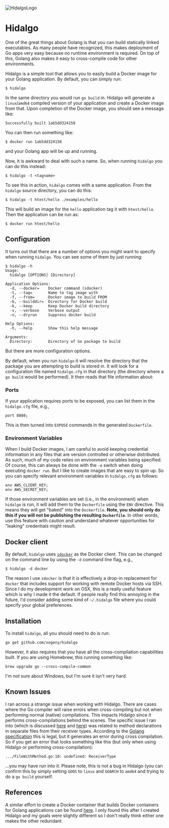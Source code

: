 ![HidalgoLogo](https://rawgithub.com/xogeny/hidalgo/master/hidalgo.svg)

# Hidalgo

One of the great things about Golang is that you can build statically
linked executables.  As many people have recognized, this makes
deployment of Go apps very easy because no runtime environment is
required.  On top of this, Golang also makes it easy to cross-compile
code for other environments.

Hidalgo is a simple tool that allows you to easily build a Docker
image for your Golang application.  By default, you can simply run:

```
$ hidalgo
```

In the same directory you would run `go build` in.  Hidalgo will
generate a `linux`/`amd64` compiled version of your application and
create a Docker image from that.  Upon completion of the Docker image,
you should see a message like:

```
Successfully built 1ab5dd324158
```

You can then run something like:

```
$ docker run 1ab5dd324158
```

and your Golang app will be up and running.

Now, it is awkward to deal with such a name.  So, when running
`hidalgo` you can do this instead:

```
$ hidalgo -t <tagname>
```

To see this in action, `hidalgo` comes with a same application.  From
the `hidalgo` source directory, you can do this:

```
$ hidalgo -t htest/hello ./examples/hello
```

This will build an image for the `hello` application tag it with
`htest/hello`.  Then the application can be run as:

```
$ docker run htest/hello
```

## Configuration

It turns out that there are a number of options you might want to
specify when running `hidalgo`.  You can see some of them by just
running:

```
$ hidalgo -h
Usage:
  hidalgo [OPTIONS] [Directory]

Application Options:
  -d, --docker=    Docker command (sdocker)
  -t, --tag=       Name to tag image with
  -f, --from=      Docker image to build FROM
  -b, --builddir=  Directory for Docker build
  -k, --keep       Keep Docker build directory
  -v, --verbose    Verbose output
  -n, --dryrun     Suppress docker build

Help Options:
  -h, --help       Show this help message

Arguments:
  Directory:       Directory of Go package to build
```

But there are more configuration options.

By default, when you run `hidalgo` it will resolve the directory that
the package you are attempting to build is stored in.  It will look
for a configuration file named `hidalgo.cfg` in that directory (the
directory where a `go build` would be performed).  It then reads that
file information about:

### Ports

If your application requires ports to be exposed, you can list them in
the `hidalgo.cfg` file, e.g.,

```
port 8080;
```

This is then turned into `EXPOSE` commands in the generated `Dockerfile`.

### Environment Variables

When I build Docker images, I am careful to avoid keeping credential
information in any files that are version controlled or otherwise
distributed.  As such, much of my code relies on environment variables
being specified.  Of course, this can always be done with the `-e`
switch when doing executing `docker run`.  But I like to create images
that are easy to spin up.  So you can specify relevant environment
variables in `hidalgo.cfg` as follows:

```
env AWS_CLIENT_KEY;
env AWS_SECRET_KEY;
```

If those environment variables are set (i.e., in the environment) when
`hidalgo` is run, it will add them to the `Dockerfile` using the `ENV`
directive.  This means they will get "baked" into the `Dockerfile`.
**Note, you should only do this if you will not be publishing the
resulting `Dockerfile`**.  In other words, use this feature with
caution and understand whatever opportunities for "leaking"
credentials might result.

## Docker client

By default, `hidalgo` uses
[`sdocker`](http://github.com/xogeny/sdocker) as the Docker client.
This can be changed on the command line by using the `-d` command line
flag, e.g.,

```
$ hidalgo -d docker
```

The reason I use `sdocker` is that it is effectively a drop-in
replacement for `docker` that includes support for working with remote
Docker hosts via SSH.  Since I do my development work on OSX, this is
a really useful feature which is why I made it the default.  If people
really find this annoying in the future, I'd consider adding some kind
of `~/.hidalgo` file where you could specify your global preferences.

## Installation

To install `hidalgo`, all you should need to do is run:

```
go get github.com/xogeny/hidalgo
```

However, it also requires that you have all the cross-compilation
capabilities built.  If you are using Homebrew, this running something like:

```
brew upgrade go --cross-compile-common
```

I'm not sure about Windows, but I'm sure it isn't very hard.

## Known Issues

I ran across a strange issue when working with Hidalgo.  There are
cases where the Go compiler will raise errors when cross-compiling but
not when performing normal (native) compilations.  This impacts
Hidalgo since it performs cross-compilations behind the scenes.  The
specific issue I ran into (which is discussed
[here](https://groups.google.com/forum/#!topic/golang-nuts/XYoBvsrvyRA)
and
[here](https://groups.google.com/forum/#!topic/golang-nuts/rPhnLR9OmLI))
was related to method declarations in separate files from their
receiver types.  According to the
[Golang specification](https://golang.org/ref/spec#Method_declarations)
this is legal, but it generates an error during cross compilation.  So
if you get an error that looks something like this (but only when
using Hidalgo or performing cross-compilation):

```
.../FileWithMethod.go:10: undefined: ReceiverType
```

...you may have run into it.  Please note, this is not a bug in
Hidalgo (you can confirm this by simply setting `GOOS` to `linux` and
`GOARCH` to `amd64` and trying to do a `go build` yourself.

## References

A similar effort to create a Docker container that builds Docker
containers for Golang applications can be found
[here](https://registry.hub.docker.com/u/centurylink/golang-builder/).
I only found this after I created Hidalgo and my goals were slightly
different so I don't really think either one makes the other
redundant.
